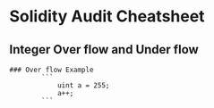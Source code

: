 # Solidity Audit Cheatsheet

## Integer Over flow and Under flow

    ### Over flow Example
            ```
                uint a = 255;
                a++;     
            ```